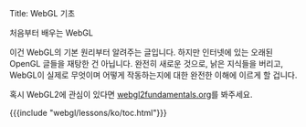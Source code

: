 Title: WebGL 기초


처음부터 배우는 WebGL

이건 WebGL의 기본 원리부터 알려주는 글입니다.
하지만 인터넷에 있는 오래된 OpenGL 글들을 재탕한 건 아닙니다.
완전히 새로운 것으로, 낡은 지식들을 버리고, WebGL이 실제로 무엇이며 어떻게 작동하는지에 대한 완전한 이해에 이르게 할 겁니다.

혹시 WebGL2에 관심이 있다면 [webgl2fundamentals.org](https://webgl2fundamentals.org)를 봐주세요.

{{{include "webgl/lessons/ko/toc.html"}}}

<!--

{{{table_of_contents}}}

-->

